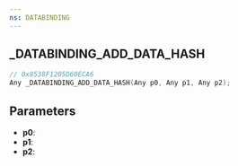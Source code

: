 ```yaml
---
ns: DATABINDING
---
```

## _DATABINDING_ADD_DATA_HASH

```c
// 0x8538F1205D60ECA6
Any _DATABINDING_ADD_DATA_HASH(Any p0, Any p1, Any p2);
```

## Parameters
* **p0**:
* **p1**:
* **p2**:
